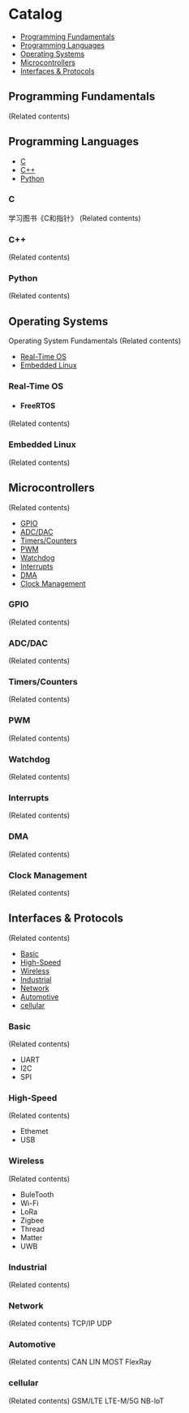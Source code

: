 # Catalog
- [Programming Fundamentals](#Programming-Fundamentals)
- [Programming Languages](#Programming-Languages)
- [Operating Systems](#Operating-Systems)
- [Microcontrollers](#Microcontrollers)
- [Interfaces & Protocols](#Interfaces-&-Protocols)

## Programming Fundamentals
(Related contents)

## Programming Languages
- [C](#C)  
- [C++](#C++)  
- [Python](#Python)
  
### C
学习图书《C和指针》
(Related contents)
### C++
(Related contents)
### Python
(Related contents)

## Operating Systems  
Operating System Fundamentals
(Related contents)
- [Real-Time OS](#Real-Time-OS)
- [Embedded Linux](#Embedded-Linux)

### Real-Time OS
- #### FreeRTOS
(Related contents)
### Embedded Linux
(Related contents)

## Microcontrollers
(Related contents)
- [GPIO](#GPIO)  
- [ADC/DAC](#ADC/DAC)    
- [Timers/Counters](#Timers/Counters)  
- [PWM](#PWM)  
- [Watchdog](#Watchdog)  
- [Interrupts](#Interrupts)  
- [DMA](#DMA)    
- [Clock Management](#Clock-Management)  

### GPIO
(Related contents)
### ADC/DAC
(Related contents)
### Timers/Counters
(Related contents)
### PWM
(Related contents)
### Watchdog
(Related contents)
### Interrupts
(Related contents)
### DMA
(Related contents)
### Clock Management
(Related contents)

## Interfaces & Protocols
(Related contents)
- [Basic](#Basic)
- [High-Speed](#High-Speed)    
- [Wireless](#Wireless)    
- [Industrial](#Industrial)   
- [Network](#Network) 
- [Automotive](#Automotive)  
- [cellular](#cellular)  

### Basic
(Related contents)
- UART
- I2C
- SPI
### High-Speed
(Related contents)
- Ethemet
- USB
### Wireless
(Related contents)
- BuleTooth
- Wi-Fi
- LoRa
- Zigbee
- Thread
- Matter
- UWB
### Industrial
(Related contents)
### Network
(Related contents)
TCP/IP
UDP
### Automotive
(Related contents)
CAN
LIN
MOST
FlexRay
### cellular
(Related contents)
GSM/LTE
LTE-M/5G
NB-loT






















